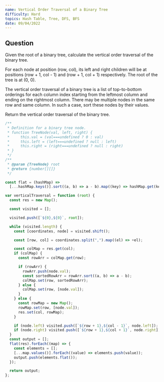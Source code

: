 ```yaml
---
name: Vertical Order Traversal of a Binary Tree
difficulty: Hard
topics: Hash Table, Tree, DFS, BFS
date: 09/04/2022
---
```



## Question

Given the root of a binary tree, calculate the vertical order traversal of the binary tree.

For each node at position (row, col), its left and right children will be at positions (row + 1, col - 1) and (row + 1, col + 1) respectively. The root of the tree is at (0, 0).

The vertical order traversal of a binary tree is a list of top-to-bottom orderings for each column index starting from the leftmost column and ending on the rightmost column. There may be multiple nodes in the same row and same column. In such a case, sort these nodes by their values.

Return the vertical order traversal of the binary tree.

```js:solution.js showLineNumbers
/**
 * Definition for a binary tree node.
 * function TreeNode(val, left, right) {
 *     this.val = (val===undefined ? 0 : val)
 *     this.left = (left===undefined ? null : left)
 *     this.right = (right===undefined ? null : right)
 * }
 */
/**
 * @param {TreeNode} root
 * @return {number[][]}
 */

const flat = (hashMap) =>
  [...hashMap.keys()].sort((a, b) => a - b).map((key) => hashMap.get(key));

var verticalTraversal = function (root) {
  const res = new Map();

  const visited = [];

  visited.push([`${0},${0}`, root]);

  while (visited.length) {
    const [coordinates, node] = visited.shift();

    const [row, col] = coordinates.split(",").map((el) => +el);

    const colMap = res.get(col);
    if (colMap) {
      const rowArr = colMap.get(row);

      if (rowArr) {
        rowArr.push(node.val);
        const sortedRowArr = rowArr.sort((a, b) => a - b);
        colMap.set(row, sortedRowArr);
      } else {
        colMap.set(row, [node.val]);
      }
    } else {
      const rowMap = new Map();
      rowMap.set(row, [node.val]);
      res.set(col, rowMap);
    }

    if (node.left) visited.push([`${row + 1},${col - 1}`, node.left]);
    if (node.right) visited.push([`${row + 1},${col + 1}`, node.right]);
  }
  const output = [];
  flat(res).forEach((map) => {
    const elements = [];
    [...map.values()].forEach((value) => elements.push(value));
    output.push(elements.flat());
  });

  return output;
};
```
